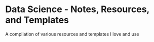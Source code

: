 # Data Science - Notes, Resources, and Templates

A compilation of various resources and templates I love and use
